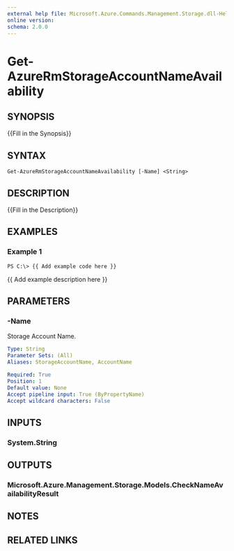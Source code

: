 ```yaml
---
external help file: Microsoft.Azure.Commands.Management.Storage.dll-Help.xml
online version: 
schema: 2.0.0
---
```


# Get-AzureRmStorageAccountNameAvailability

## SYNOPSIS
{{Fill in the Synopsis}}

## SYNTAX

```
Get-AzureRmStorageAccountNameAvailability [-Name] <String>
```

## DESCRIPTION
{{Fill in the Description}}

## EXAMPLES

### Example 1
```
PS C:\> {{ Add example code here }}
```

{{ Add example description here }}

## PARAMETERS

### -Name
Storage Account Name.

```yaml
Type: String
Parameter Sets: (All)
Aliases: StorageAccountName, AccountName

Required: True
Position: 1
Default value: None
Accept pipeline input: True (ByPropertyName)
Accept wildcard characters: False
```

## INPUTS

### System.String


## OUTPUTS

### Microsoft.Azure.Management.Storage.Models.CheckNameAvailabilityResult


## NOTES

## RELATED LINKS


